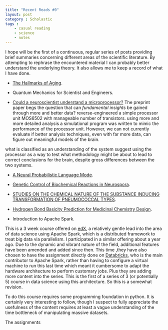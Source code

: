 ```yaml
---
title: "Recent Reads #0"
layout: post
category : Scholastic
tags : 
    - casual reading
    - science
    - notes
---
```

I hope will be the first of a continuous, regular series of posts providing brief summaries concerning different areas of the scientific literature. By attempting to rephrase the encountered material I can probably better understand the underlying theory. It also allows me to keep a record of what I have done.


- [The Hallmarks of Aging](http://www.cell.com/abstract/S0092-8674(13)00645-4).


- Quantum Mechanics for Scientist and Engineers.

- [Could a neuroscientist understand a microprocessor?](http://biorxiv.org/content/early/2016/05/26/055624)
The preprint paper begs the question that can *fundamental insights* be gained through more and better data?
reverse-engineered a simple processor unit MOS6502 with manageable number of transistors.
using more and more detailed analysis
a simulational program was written to mimic the performance of the processor unit.
However, we can not currently evaluate if better analysis techniques, even with far more data, can figure out meaningful models of the brain.

what is classified as an understanding of the system
suggest using the processor as a way to test what methodology might be about to lead to correct conclusions for the brain, despite gross differences between the two systems. 


- [A Neural Probabilistic Language Mode](http://www.jmlr.org/papers/volume3/bengio03a/bengio03a.pdf).


- [Genetic Control of Biochemical Reactions in Neurospora](http://www.ncbi.nlm.nih.gov/pubmed/16588492).


- [STUDIES ON THE CHEMICAL NATURE OF THE SUBSTANCE INDUCING TRANSFORMATION OF PNEUMOCOCCAL TYPES](http://www.pubmedcentral.nih.gov/articlerender.fcgi?artid=2135445&tool=pmcentrez&rendertype=abstract).


- [Hydrogen Bond Basicity Prediction for Medicinal Chemistry Design](http://pubs.acs.org/doi/abs/10.1021/acs.jmedchem.5b01946).


- Introduction to Apache Spark.

This is a 3 week course offered on [edX](edx.org), a relatively gentle lead into the area of data science using Apache Spark, which is a distributed framework to treat big data via parallelism. I participated in a similar offering about a year ago. Due to the dynamic and vibrant nature of the field, additional features have been amended and added since then. This time ,they have also chosen to have the assignment directly done on [Databricks](databricks.com), who is the main contributor to Apache Spark, rather than having to configure a virtual machine to run this last time which meant it cumbersome to adapt the hardware architecture to perform customary jobs. Plus they are adding more content into the series. This is the first of a series of 3 (or potentially 5) course in data science using this architecture. So this is a somewhat revision.

To do this course requires some programming foundation in python. It is certainly very interesting to follow, though I suspect to fully appreciate the usefulness of the content requires at least a vague understanding of the time bottleneck of manipulating massive datasets.

The assignments
